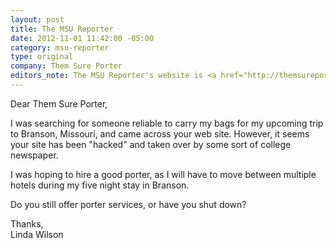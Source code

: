 ```yaml
--- 
layout: post
title: The MSU Reporter
date: 2012-11-01 11:42:00 -05:00
category: msu-reporter
type: original
company: Them Sure Porter
editors_note: The MSU Reporter's website is <a href="http://themsureporter.com">themsurereporter.com</a>, which is a terrible domain name.
---
```


Dear Them Sure Porter,

I was searching for someone reliable to carry my bags for my upcoming trip to Branson, Missouri, and came across your web site. However, it seems your site has been "hacked" and taken over by some sort of college newspaper.

I was hoping to hire a good porter, as I will have to move between multiple hotels during my five night stay in Branson.

Do you still offer porter services, or have you shut down?

Thanks,  
Linda Wilson